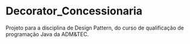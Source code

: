 # Decorator_Concessionaria
Projeto para a disciplina de Design Pattern, do curso de qualificação de programação Java da ADM&TEC.
